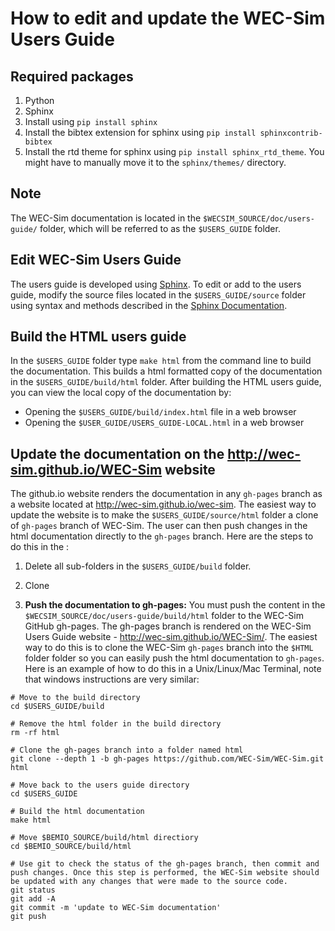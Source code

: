 # How to edit and update the WEC-Sim Users Guide

## Required packages
1. Python
1. Sphinx
  1. Install using ``pip install sphinx``
  1. Install the bibtex extension for sphinx using ``pip install sphinxcontrib-bibtex``
  1. Install the rtd theme for sphinx using ``pip install sphinx_rtd_theme``. You might have to manually move it to the ``sphinx/themes/`` directory.

## Note
The WEC-Sim documentation is located in the ``$WECSIM_SOURCE/doc/users-guide/`` folder, which will be referred to as the ``$USERS_GUIDE`` folder.

## Edit WEC-Sim Users Guide
The users guide is developed using [Sphinx](http://sphinx-doc.org/). To edit or add to the users guide, modify the source files located in the ``$USERS_GUIDE/source`` folder using syntax and methods described in the [Sphinx Documentation](http://sphinx-doc.org/contents.html).

## Build the HTML users guide
In the ``$USERS_GUIDE`` folder type ``make html`` from the command line to build the documentation. This builds a html formatted copy of the documentation in the ``$USERS_GUIDE/build/html`` folder. After building the HTML users guide, you can view the local copy of the documentation by:
  * Opening the ``$USERS_GUIDE/build/index.html`` file in a web browser
  * Opening the ``$USER_GUIDE/USERS_GUIDE-LOCAL.html`` in a web browser

## Update the documentation on the http://wec-sim.github.io/WEC-Sim website
The github.io website renders the documentation in any ``gh-pages`` branch as a website located at http://wec-sim.github.io/wec-sim. The easiest way to update the website is to make the ``$USERS_GUIDE/source/html`` folder a clone of ``gh-pages`` branch of WEC-Sim. The user can then push changes in the html documentation directly to the ``gh-pages`` branch. Here are the steps to do this in the :

1. Delete all sub-folders in the ``$USERS_GUIDE/build`` folder.

1. Clone 

1. **Push the documentation to gh-pages:** You must push the content in the  ``$WECSIM_SOURCE/doc/users-guide/build/html`` folder to the WEC-Sim GitHub gh-pages. The gh-pages branch is rendered on the WEC-Sim Users Guide website - http://wec-sim.github.io/WEC-Sim/. The easiest way to do this is to clone the WEC-Sim ``gh-pages`` branch into the ``$HTML`` folder folder so you can easily push the html documentation to ``gh-pages``. Here is an example of how to do this in a Unix/Linux/Mac Terminal, note that windows instructions are very similar:

  ```Shell
  # Move to the build directory
  cd $USERS_GUIDE/build

  # Remove the html folder in the build directory
  rm -rf html

  # Clone the gh-pages branch into a folder named html
  git clone --depth 1 -b gh-pages https://github.com/WEC-Sim/WEC-Sim.git html

  # Move back to the users guide directory
  cd $USERS_GUIDE

  # Build the html documentation
  make html

  # Move $BEMIO_SOURCE/build/html directiory
  cd $BEMIO_SOURCE/build/html

  # Use git to check the status of the gh-pages branch, then commit and push changes. Once this step is performed, the WEC-Sim website should be updated with any changes that were made to the source code.
  git status
  git add -A
  git commit -m 'update to WEC-Sim documentation'
  git push
  ```
